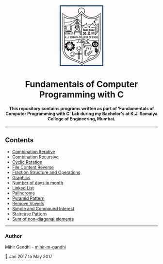 <p align="center">
 <img height=200px src="./kjsce.jpg" alt="KJSCE">
</p>

<h1 align="center">Fundamentals of Computer Programming with C</h1>

<div align="center">
<h4> This repository contains programs written as part of 'Fundamentals of Computer Programming with C' Lab during my Bachelor's at K.J. Somaiya College of Engineering, Mumbai.</h4>
</div>

------------------------------------------
## Contents

* [Combination Iterative](./Combination_Iterative)
* [Combination Recursive](./Combination_Recursive)
* [Cyclic Rotation](./Cyclic_Rotation)
* [File Content Reverse](./File_Content_Reverse)
* [Fraction Structure and Operations](./Fraction_Structure_and_Operations)
* [Graphics](./Graphics)
* [Number of days in month](./Number_of_days_in_month)
* [Linked List](./Linked_List)
* [Palindrome](./Palindrome)
* [Pyramid Pattern](./Pyramid_Pattern)
* [Remove Vowels](./Remove_Vowels)
* [Simple and Compound Interest](./Simple_and_Compound_Interest])
* [Staircase Pattern](./Staircase_Pattern)
* [Sum of non-diagonal elements](./Sum_of_non-diagonal_elements)

------------------------------------------
### Author
Mihir Gandhi - [mihir-m-gandhi](https://github.com/mihir-m-gandhi)


:date: Jan 2017 to May 2017
